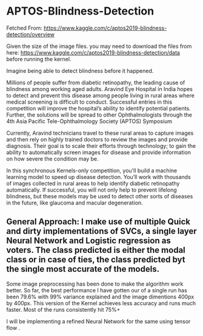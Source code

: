 # APTOS-Blindness-Detection
Fetched From:
https://www.kaggle.com/c/aptos2019-blindness-detection/overview

Given the size of the image files. you may need to download the files from here:
https://www.kaggle.com/c/aptos2019-blindness-detection/data
before running the kernel.

Imagine being able to detect blindness before it happened.

Millions of people suffer from diabetic retinopathy, the leading cause of blindness among working aged adults. Aravind Eye Hospital in India hopes to detect and prevent this disease among people living in rural areas where medical screening is difficult to conduct. Successful entries in this competition will improve the hospital’s ability to identify potential patients. Further, the solutions will be spread to other Ophthalmologists through the 4th Asia Pacific Tele-Ophthalmology Society (APTOS) Symposium

Currently, Aravind technicians travel to these rural areas to capture images and then rely on highly trained doctors to review the images and provide diagnosis. Their goal is to scale their efforts through technology; to gain the ability to automatically screen images for disease and provide information on how severe the condition may be.

In this synchronous Kernels-only competition, you'll build a machine learning model to speed up disease detection. You’ll work with thousands of images collected in rural areas to help identify diabetic retinopathy automatically. If successful, you will not only help to prevent lifelong blindness, but these models may be used to detect other sorts of diseases in the future, like glaucoma and macular degeneration.

## General Approach: I make use of multiple Quick and dirty implementations of SVCs, a single layer Neural Network and Logistic regression as voters. The class predicted is either the modal class or in case of ties, the class predicted byt the single most accurate of the models.

Some image preprocessing has been done to make the algorithm work better. So far, the best performance I have gotten our of a single run has been 79.6% with 99% variance explained and the image dimentions 400px by 400px. This version of the Kernel achieves less accuracy and runs much faster. Most of the runs consistently hit 75%+

I will be implementing a refined Neural Network for the same using tensor flow .

